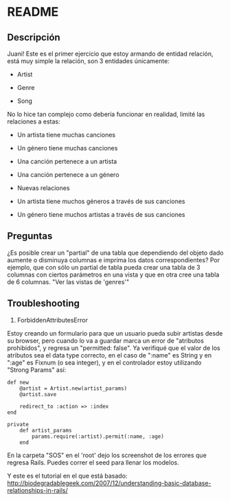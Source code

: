 # README

## Descripción
Juani! Este es el primer ejercicio que estoy armando de entidad relación, está muy simple la relación, son 3 entidades únicamente:

* Artist

* Genre

* Song

No lo hice tan complejo como debería funcionar en realidad, limité las relaciones a estas:

* Un artista tiene muchas canciones
* Un género tiene muchas canciones
* Una canción pertenece a un artista
* Una canción pertenece a un género

* Nuevas relaciones
* Un artista tiene muchos géneros a través de sus canciones
* Un género tiene muchos artistas a través de sus canciones

## Preguntas

¿Es posible crear un "partial" de una tabla que dependiendo del objeto dado aumente o disminuya columnas e imprima los datos correspondientes? Por ejemplo, que con sólo un partial de tabla pueda crear una tabla de 3 columnas con ciertos parámetros en una vista y que en otra cree una tabla de 6 columnas.
"Ver las vistas de 'genres'"

## Troubleshooting

1. ForbiddenAttributesError

Estoy creando un formulario para que un usuario pueda subir artistas desde su browser, pero cuando lo va a guardar marca un error de "atributos prohibidos", y regresa un "permitted: false". Ya verifiqué que el valor de los atributos sea el data type correcto, en el caso de ":name" es String y en ":age" es Fixnum (o sea integer), y en el controlador estoy utilizando "Strong Params" así:

	def new
		@artist = Artist.new(artist_params)
		@artist.save

		redirect_to :action => :index
	end

	private
		def artist_params
			params.require(:artist).permit(:name, :age)
		end


En la carpeta "SOS" en el 'root' dejo los screenshot de los errores que regresa Rails. Puedes correr el seed para llenar los modelos.

Y este es el tutorial en el que está basado: http://biodegradablegeek.com/2007/12/understanding-basic-database-relationships-in-rails/